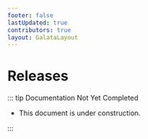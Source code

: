 ```yaml
---
footer: false
lastUpdated: true
contributors: true
layout: GalataLayout
---
```


# Releases

::: tip Documentation Not Yet Completed

- This document is under construction.

:::